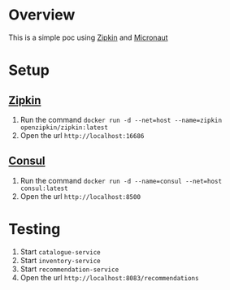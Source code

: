# Overview

This is a simple poc using [Zipkin] and [Micronaut]

# Setup

## [Zipkin]

1. Run the command `docker run -d --net=host --name=zipkin openzipkin/zipkin:latest`
2. Open the url `http://localhost:16686`

## [Consul]

1. Run the command `docker run -d --name=consul --net=host consul:latest`
2. Open the url `http://localhost:8500`

# Testing

1. Start `catalogue-service`
2. Start `inventory-service`
3. Start `recommendation-service`
4. Open the url `http://localhost:8083/recommendations`

[Zipkin]: https://zipkin.io
[Consul]: https://www.consul.io
[Micronaut]: http://micronaut.io